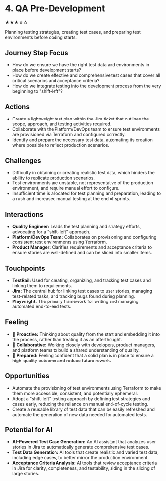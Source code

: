 # 4. QA Pre-Development
★★★☆☆

Planning testing strategies, creating test cases, and preparing test environments before coding starts.

## Journey Step Focus

*   How do we ensure we have the right test data and environments in place before development starts?
*   How do we create effective and comprehensive test cases that cover all critical scenarios and acceptance criteria?
*   How do we integrate testing into the development process from the very beginning to "shift-left"?

## Actions

*   Create a lightweight test plan within the Jira ticket that outlines the scope, approach, and testing activities required.
*   Collaborate with the Platform/DevOps team to ensure test environments are provisioned via Terraform and configured correctly.
*   Identify and prepare the necessary test data, automating its creation where possible to reflect production scenarios.

## Challenges

*   Difficulty in obtaining or creating realistic test data, which hinders the ability to replicate production scenarios.
*   Test environments are unstable, not representative of the production environment, and require manual effort to configure.
*   Insufficient time is allocated for test planning and preparation, leading to a rush and increased manual testing at the end of sprints.

## Interactions

*   **Quality Engineer:** Leads the test planning and strategy efforts, advocating for a "shift-left" approach.
*   **Platform/DevOps Team:** Collaborates on provisioning and configuring consistent test environments using Terraform.
*   **Product Manager:** Clarifies requirements and acceptance criteria to ensure stories are well-defined and can be sliced into smaller items.

## Touchpoints

*   **TestRail:** Used for creating, organizing, and tracking test cases and linking them to requirements.
*   **Jira:** The central hub for linking test cases to user stories, managing test-related tasks, and tracking bugs found during planning.
*   **Playwright:** The primary framework for writing and managing automated end-to-end tests.

## Feeling

*   🤔 **Proactive:** Thinking about quality from the start and embedding it into the process, rather than treating it as an afterthought.
*   🤝 **Collaborative:** Working closely with developers, product managers, and platform teams to build a shared understanding of quality.
*   💪 **Prepared:** Feeling confident that a solid plan is in place to ensure a high-quality outcome and reduce future rework.

## Opportunities

*   Automate the provisioning of test environments using Terraform to make them more accessible, consistent, and potentially ephemeral.
*   Adopt a "shift-left" testing approach by defining test strategies and cases early, reducing the reliance on manual end-of-cycle testing.
*   Create a reusable library of test data that can be easily refreshed and automate the generation of new data needed for automated tests.

## Potential for AI

*   **AI-Powered Test Case Generation:** An AI assistant that analyzes user stories in Jira to automatically generate comprehensive test cases.
*   **Test Data Generation:** AI tools that create realistic and varied test data, including edge cases, to better mirror the production environment.
*   **Acceptance Criteria Analysis:** AI tools that review acceptance criteria in Jira for clarity, completeness, and testability, aiding in the slicing of large stories.
